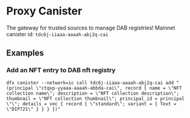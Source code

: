 # Proxy Canister
The gateway for trusted sources to manage DAB registries!
Mainnet canister id: `tdc6j-iiaaa-aaaah-abj2q-cai`

## Examples

### Add an NFT entry to DAB nft registry

`dfx canister --network=ic call tdc6j-iiaaa-aaaah-abj2q-cai add "(principal \"ctqxp-yyaaa-aaaah-abbda-cai\", record { name = \"NFT collection name\"; description = \"NFT collection description\"; thumbnail = \"NFT collection thumbnail\"; principal_id = principal \"\"; details = vec { record { \"standard\"; variant = { Text = \"DIP721\" } } } })"`